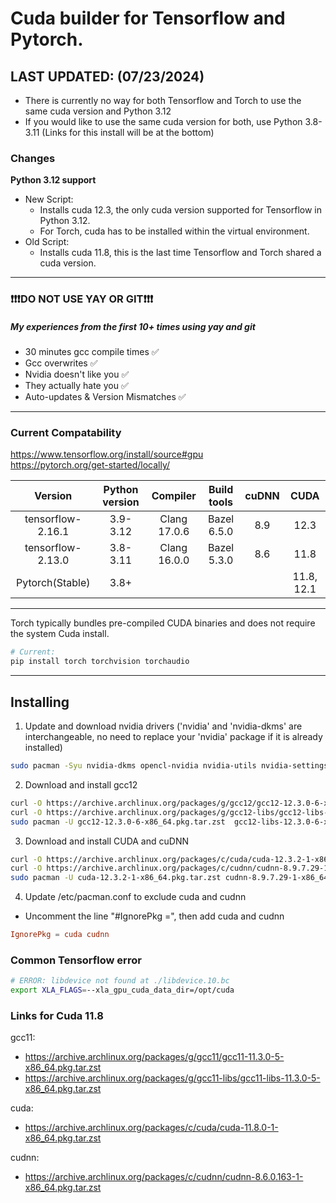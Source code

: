 # Cuda builder for Tensorflow and Pytorch.

## LAST UPDATED: (07/23/2024)
- There is currently no way for both Tensorflow and Torch to use the same cuda version and Python 3.12
- If you would like to use the same cuda version for both, use Python 3.8-3.11 (Links for this install will be at the bottom)

### Changes
**Python 3.12 support**
- New Script:
    - Installs cuda 12.3, the only cuda version supported for Tensorflow in Python 3.12.
    - For Torch, cuda has to be installed within the virtual environment. 
- Old Script:
    - Installs cuda 11.8, this is the last time Tensorflow and Torch shared a cuda version.

---

### ❗❗❗DO NOT USE YAY OR GIT❗❗❗

##### My experiences from the first 10+ times using yay and git
- 30 minutes gcc compile times ✅
- Gcc overwrites ✅
- Nvidia doesn't like you ✅
- They actually hate you ✅
- Auto-updates & Version Mismatches ✅

---

### Current Compatability
https://www.tensorflow.org/install/source#gpu \
https://pytorch.org/get-started/locally/

Version	            | Python version	| Compiler	    | Build tools	| cuDNN	 | CUDA
| :----:            |    :----:         |        :----: |  :----:       |:----:  |:----:
tensorflow-2.16.1	| 3.9-3.12	        | Clang 17.0.6	| Bazel 6.5.0	| 8.9	 | 12.3
tensorflow-2.13.0	| 3.8-3.11	        |  Clang 16.0.0	| Bazel 5.3.0	| 8.6	 | 11.8
Pytorch(Stable)	    |  3.8+             |  	            | 	            | 	     | 11.8, 12.1

---

Torch typically bundles pre-compiled CUDA binaries and does not require the system Cuda install.
```bash
# Current:
pip install torch torchvision torchaudio
```

---

## Installing

1. Update and download nvidia drivers ('nvidia' and 'nvidia-dkms' are interchangeable, no need to replace your 'nvidia' package if it is already installed)
```bash
sudo pacman -Syu nvidia-dkms opencl-nvidia nvidia-utils nvidia-settings curl
```

2. Download and install gcc12
```bash
curl -O https://archive.archlinux.org/packages/g/gcc12/gcc12-12.3.0-6-x86_64.pkg.tar.zst
curl -O https://archive.archlinux.org/packages/g/gcc12-libs/gcc12-libs-12.3.0-6-x86_64.pkg.tar.zst
sudo pacman -U gcc12-12.3.0-6-x86_64.pkg.tar.zst  gcc12-libs-12.3.0-6-x86_64.pkg.tar.zst
```

3. Download and install CUDA and cuDNN
```bash
curl -O https://archive.archlinux.org/packages/c/cuda/cuda-12.3.2-1-x86_64.pkg.tar.zst
curl -O https://archive.archlinux.org/packages/c/cudnn/cudnn-8.9.7.29-1-x86_64.pkg.tar.zst
sudo pacman -U cuda-12.3.2-1-x86_64.pkg.tar.zst cudnn-8.9.7.29-1-x86_64.pkg.tar.zst
```

4. Update /etc/pacman.conf to exclude cuda and cudnn
- Uncomment the line "#IgnorePkg =", then add cuda and cudnn
```conf
IgnorePkg = cuda cudnn 
```

### Common Tensorflow error
```bash
# ERROR: libdevice not found at ./libdevice.10.bc 
export XLA_FLAGS=--xla_gpu_cuda_data_dir=/opt/cuda
```


### Links for Cuda 11.8
gcc11:
- https://archive.archlinux.org/packages/g/gcc11/gcc11-11.3.0-5-x86_64.pkg.tar.zst
- https://archive.archlinux.org/packages/g/gcc11-libs/gcc11-libs-11.3.0-5-x86_64.pkg.tar.zst

cuda:
- https://archive.archlinux.org/packages/c/cuda/cuda-11.8.0-1-x86_64.pkg.tar.zst

cudnn:
- https://archive.archlinux.org/packages/c/cudnn/cudnn-8.6.0.163-1-x86_64.pkg.tar.zst
